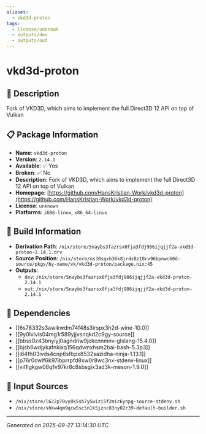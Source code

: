 ```yaml
---
aliases:
  - vkd3d-proton
tags:
  - license/unknown
  - outputs/dev
  - outputs/out
---
```


# vkd3d-proton

## 📝 Description

Fork of VKD3D, which aims to implement the full Direct3D 12 API on top of Vulkan

## 📋 Package Information

- **Name**: `vkd3d-proton`
- **Version**: `2.14.1`
- **Available**: ✅ Yes
- **Broken**: ✅ No
- **Description**: Fork of VKD3D, which aims to implement the full Direct3D 12 API on top of Vulkan
- **Homepage**: [https://github.com/HansKristian-Work/vkd3d-proton](https://github.com/HansKristian-Work/vkd3d-proton)
- **License**: `unknown`
- **Platforms**: `i686-linux`, `x86_64-linux`

## 🔧 Build Information

- **Derivation Path**: `/nix/store/5naybs3fazrsx0fja3fdj986ijqjjf2a-vkd3d-proton-2.14.1.drv`
- **Source Position**: `/nix/store/ns30sqxb36k8jrds8z18rv96bpnwc60d-source/pkgs/by-name/vk/vkd3d-proton/package.nix:45`
- **Outputs**:
  - `dev`:  `/nix/store/5naybs3fazrsx0fja3fdj986ijqjjf2a-vkd3d-proton-2.14.1`
  - `out`:  `/nix/store/5naybs3fazrsx0fja3fdj986ijqjjf2a-vkd3d-proton-2.14.1`

## 🔗 Dependencies

- [[6s78332s3awikwdm74f48s3irspx3h2d-wine-10.0]]
- [[9y0lvlvls04mg1r589yjjvsnqkd2c9gy-source]]
- [[bbss0z43bnyiyj0agndriw9jckcnnmnv-glslang-15.4.0]]
- [[bjsb6wdjykafnkixq156qdvmxhsm2bai-bash-5.3p3]]
- [[i64fh03ivds4cnp6sfbpx8532sazidha-ninja-1.13.1]]
- [[p76r0cwlf6k97ibprrpfd8xw0r8wc3nx-stdenv-linux]]
- [[vil1lgkgw08q1v97kr8c8sbsgix3ad3k-meson-1.9.0]]

## 📁 Input Sources

- `/nix/store/l622p70vy8k5sh7y5wizi5f2mic6ynpg-source-stdenv.sh`
- `/nix/store/shkw4qm9qcw5sc5n1k5jznc83ny02r39-default-builder.sh`

---
*Generated on 2025-09-27 13:14:30 UTC*
